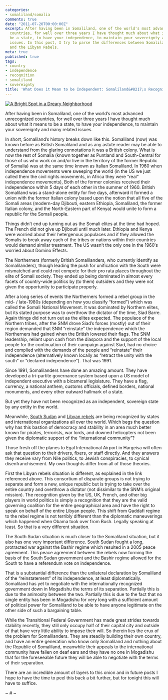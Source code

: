 ```yaml
---
categories:
- somaliland/somalia
comments: true
date: "2011-07-20T00:00:00Z"
excerpt: After having been in Somaliland, one of the world's most advanced unrecognized
  countries, for well over three years I have thought much about what it means to
  be a state, to have your independence, to maintain your sovereignty and many related
  issues. In this post, I try to parse the differences between Somaliland, South Sudan
  and the Libyan Rebels.
meta: true
published: true
tags:
- country
- independence
- recognition
- somaliland
- sovereignty
title: 'What Does it Mean to be Independent: Somaliland&#8217;s Recognition Journey'
---
```


[![A Bright Spot in a Dreary Neighborhood][2]][2]

After having been in Somaliland, one of the world’s most advanced unrecognized countries, for well over three years I have thought much about what it means to be a state, to have your independence, to maintain your sovereignty and many related issues.


In short, Somaliland’s history breaks down like this. Somaliland (now) was known before as British Somaliland and as any astute reader may be able to understand from the glaring connotations it was a British colony. What is now the rest of Somalia (known together as Puntland and South-Central for those of us who work on and/or live in the territory of the former Republic of Somalia) was at the same time known as Italian Somaliland. In 1960 when independence movements were sweeping the world (in the US we just called them the civil rights movements, in Africa they were “real” independence movements), Both of the former colonies received their independence within 5 days of each other in the summer of 1960. British Somaliland was a stand-alone entity for five days, afterward it formed a union with the former Italian colony based upon the notion that all five of the Somali areas (modern-day Djibouti, eastern Ethiopia, Somaliland, the former Italian colony, and the North-Eastern part of Kenya) would unite to form a republic for the Somali people.

Things didn’t end up turning out as the Somali elites at the time had hoped. The French did not give up Djibouti until much later. Ethiopia and Kenya were worried about their hetergenous populaces and if they allowed the Somalis to break away each of the tribes or nations within their countries would demand similar treatment. The US wasn’t the only one in the 1960′s worried about Domino Effects.

The Northerners (formerly British Somalilanders, who currently identify as Somalilanders), though leading the push for unification with the South were mismatched and could not compete for their pro rata places throughout the elite of Somali society. They ended up being dominated in almost every facets of country-wide politics by (to them) outsiders and they were not given the opportunity to participate properly.

After a long series of events the Northerners formed a rebel group in the mid- / late-1980s (depending on how you classify “formed”) which was called the Somali National Movement. It was dominated by Northern elites, but its stated purpose was to overthrow the dictator of the time, Siad Barre. Again things did not turn out as the elites expected. The populace of the Northern tribes, after the SNM drove Siad’s forces (mostly) out of their region demanded that SNM “reinstate” the independence which the Northerners had gained when the British lowered their flags. The SNM leadership, reliant upon cash from the diaspora and the support of the local people for the continuation of their campaign against Siad, had no choice and complied with the demands of the people and “reinstate” their independence (alternatively known locally as “retract the unity with the south” or “declared independence”). That was 1991.

Since 1991, Somalilanders have done an amazing amount. They have developed a tri-partite governance system based upon a US model of independent executive with a bicameral legislature. They have a flag, currency, a national anthem, customs officials, defined borders, national monuments, and every other outward hallmark of a state.

But yet they have not been recognized as an independent, sovereign state by any entity in the world.

Meanwhile, [South Sudan][2] and [Libyan rebels][3] are being recognized by states and international organizations all over the world. Which begs the question why has this bastion of democracy and stability in an area much better known for pirates, terrorists, war lords, and downed helicopters not been given the diplomatic support of the “international community”?

 [2]: http://wsl.so/pxvnYK
 [3]: http://wsl.so/rrYYLM

Those fresh off the planes to Egal International Airport in Hargeisa will often ask that question to their drivers, fixers, or staff directly. And they answers they receive vary from Nile politics, to Jewish conspiracies, to cynical disenfranchisement. My own thoughts differ from all of those theories.

First the Libyan rebels situation is different, as explained in the link referenced above. This consortium of disparate groups is not trying to separate and form a new, unique republic but is trying to take over the entire country and overthrow a dictator (not dissimilar to the SNM’s original mission). The recognition given by the US, UK, French, and other big players in world politics is simply a recognition that they are the valid governing coalition for the entire geographical area and have the right to speak on behalf of the entire Libyan people. This shift from Qaddafi regime to the rebel regime is not terribly different than the diplomatic maneuverings which happened when Obama took over from Bush. Legally speaking at least. So that is a very different situation.

The South Sudan situation is much closer to the Somaliland situation, but it also has one very important difference. South Sudan fought a long, protracted war against the Bashir regime which resulted in a 2005 peace agreement. This peace agreement between the rebels now forming the basis of the South Sudan government and the Bashir regime allowed for the South to have a referendum vote on independence.

That is a substantial difference than the unilateral declaration by Somaliland of the “reinstatement” of its independence, at least diplomatically. Somaliland has yet to negotiate with the internationally recognized government down in Mogadishu the terms of its separation. Partially this is due to the animosity between the two. Partially this is due to the fact that no single entity has been in Mogadishu for very long with a sufficient amount of political power for Somaliland to be able to have anyone legitimate on the other side of such a bargaining table.

While the Transitional Federal Government has made great strides towards stability recently, they still only occupy half of their capital city and outside of that have very little ability to impose their will. So therein lies the crux of the problem for Somalilanders. They are steadily building their own country, and have an entire generation who know only Somaliland and nothing about the Republic of Somaliland, meanwhile their appeals to the international community have fallen on deaf ears and they have no one in Mogadishu that for the foreseeable future they will be able to negotiate with the terms of their separation.

There are an incredible amount of layers to this onion and in future posts I hope to have the time to peel this back a bit further, but for tonight this will have to suffice.

~ # ~
